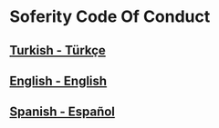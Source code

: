 # Soferity Code Of Conduct

## [Turkish - Türkçe](/CODE_OF_CONDUCT.TR.md)
## [English - English](/CODE_OF_CONDUCT.md)
## [Spanish - Español](/CODE_OF_CONDUCT.ES.md)